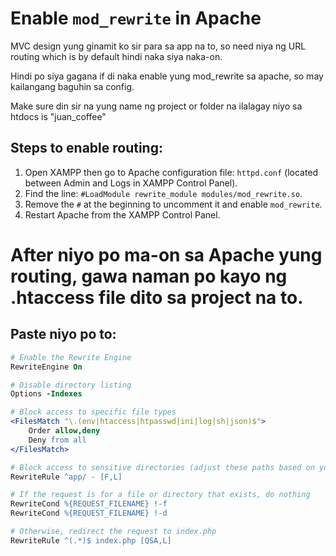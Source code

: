 # Enable `mod_rewrite` in Apache

MVC design yung ginamit ko sir para sa app na to, so need niya ng URL routing which is by default hindi naka siya naka-on. 

Hindi po siya gagana if di naka enable yung mod_rewrite sa apache, so may kailangang baguhin sa config.

Make sure din sir na yung name ng project or folder na ilalagay niyo sa htdocs is "juan_coffee"
## Steps to enable routing:

1. Open XAMPP then go to Apache configuration file: `httpd.conf` (located between Admin and Logs in XAMPP Control Panel).
2. Find the line: `#LoadModule rewrite_module modules/mod_rewrite.so`.
3. Remove the `#` at the beginning to uncomment it and enable `mod_rewrite`.
4. Restart Apache from the XAMPP Control Panel.

# After niyo po ma-on sa Apache yung routing, gawa naman po kayo ng .htaccess file dito sa project na to.

## Paste niyo po to:

```apache
# Enable the Rewrite Engine
RewriteEngine On

# Disable directory listing
Options -Indexes

# Block access to specific file types
<FilesMatch "\.(env|htaccess|htpasswd|ini|log|sh|json)$">
    Order allow,deny
    Deny from all
</FilesMatch>

# Block access to sensitive directories (adjust these paths based on your structure)
RewriteRule ^app/ - [F,L]

# If the request is for a file or directory that exists, do nothing
RewriteCond %{REQUEST_FILENAME} !-f
RewriteCond %{REQUEST_FILENAME} !-d

# Otherwise, redirect the request to index.php
RewriteRule ^(.*)$ index.php [QSA,L]
